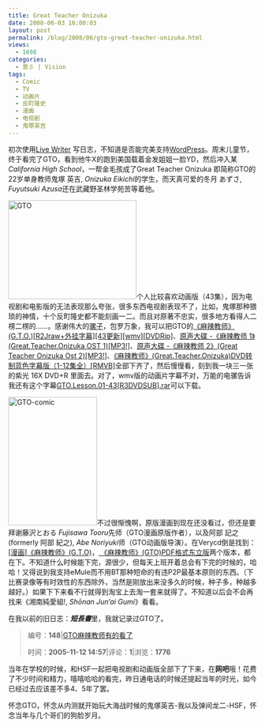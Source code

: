 ```yaml
---
title: Great Teacher Onizuka
date: 2008-06-03 16:00:03
layout: post
permalink: /blog/2008/06/gto-great-teacher-onizuka.html
views:
  - 1698
categories:
  - 景彡 | Vision
tags:
  - Comic
  - TV
  - 动画片
  - 反町隆史
  - 漫画
  - 电视剧
  - 鬼塚英吉
---
```

初次使用<a title="Windows Live Writer" href="http://writer.live.com" target="_blank" rel="bookmark">Live Writer</a> 写日志，不知道是否能完美支持<a title="WordPress" href="http://wordpress.org/" target="_blank" rel="bookmark">WordPress</a>。周末儿童节，终于看完了GTO，看到他牛X的跑到美国载着金发姐姐一脸YD，然后冲入某*California High School*，一帮金毛孩成了Great Teacher Onizuka 即简称GTO的22岁单身教师鬼塚 英吉, *Onizuka Eikichi*的学生，而天真可爱的冬月 あずさ, *Fuyutsuki Azusa*还在武藏野圣林学苑苦等着他。

<a href="/blog/upload/GTO.jpg" target="_blank"><img title="GTO" height="200" alt="GTO" src="http://junnie.3322.org/images/zhu8.net/GTO.jpg" width="260" class="alignleft" /></a>个人比较喜欢动画版（43集），因为电视剧和电影版的无法表现那么夸张，很多东西电视剧表现不了，比如，鬼塚那种猥琐的神情，十个反町隆史都不能刻画一二。而且对原著不忠实，很多地方看得人二楞二楞的……。感谢伟大的<a href="http://www.emule.org.cn" target="_blank">骡子</a>，包罗万象，我可以把GTO的<a href="http://lib.verycd.com/2007/12/25/0000175166.html" target="_blank">《麻辣教师》(G.T.O.)[R2Jraw+外挂字幕][43更新][wmv][DVDRip]</a>、[原声大碟 -《麻辣教师 1》(Great.Teacher.Onizuka OST 1)[MP3!]][1]、[原声大碟 -《麻辣教师 2》(Great Teacher Onizuka Ost 2)[MP3!]][2]、[《麻辣教师》(Great.Teacher.Onizuka)DVD转制蓝色字幕版（1-12集全）[RMVB]][3]全部下齐了，然后慢慢看，刻到我一块三一张的紫光 16X DVD+R 里面去。对了，wmv版的动画片字幕不对，万能的电骡告诉我还有这个字幕[GTO.Lesson.01-43[R3DVDSUB].rar][4]可以下载。

<!--more-->

<a href="/blog/upload/GTO-comic.jpg" target="_blank"><img title="GTO-comic" alt="GTO-comic" src="http://junnie.3322.org/images/zhu8.net/gto-comic.jpg" width="180" height="260" class="alignright" /></a>不过很惭愧啊，原版漫画到现在还没看过，但还是要拜谢藤沢とおる *Fujisawa Tooru*先师（GTO漫画原版作者），以及阿部 記之 (formerly 阿部 紀之), *Abe Noriyuki*师（GTO动画版导演）。在Verycd倒是找到：<a href="http://lib.verycd.com/2004/03/31/0000008077.html" target="_blank">[漫画]《麻辣教师》(G.T.O)</a>，<a title="VeryCD.com 分享互联网社区-《麻辣教师》(GTO)PDF格式东立版" href="http://board.verycd.com/t334956.html" target="_blank"> 《麻辣教师》(GTO)PDF格式东立版</a>两个版本，都在下。不知道什么时候能下完，源很少，但每天上班开着总会有下完的时候的，哈哈！又得说到我支持eMule而不用BT那种短命的有违P2P最基本原则的东西。（下比赛录像等有时效性的东西除外，当然是刚放出来没多久的时候，种子多，种越多越好。）如果下下来看不行就得到淘宝上去淘一套来就得了。不知道以后会不会再找来《湘南純愛組!, *Shōnan Jun&#8217;ai Gumi*》看看。

在我以前的旧日志：***短長書***里，我就记录过GTO了。

> 编号：**148**|[GTO麻辣教师有的看了][5]  
>   
> 时间：**2005-11-12 14:57**|评论：**1**|浏览：**1776**

当年在学校的时候，和HSF一起把电视剧和动画版全部下了下来，在**网吧**哦！花费了不少时间和精力，嘻嘻哈哈的看完，昨日通电话的时候还提起当年的时光，如今已经过去应该差不多4、5年了罢。

怀念GTO，怀念从内测就开始玩大海战时候的鬼塚英吉-我以及弹间龙二-HSF，怀念当年与几个哥们的狗脸岁月。

 [1]: http://lib.verycd.com/2005/09/05/0000063934.html
 [2]: http://lib.verycd.com/2005/09/05/0000063936.html
 [3]: http://lib.verycd.com/2005/11/08/0000073685.html
 [4]: http://www.verycd.com/files/a680106dea1a3fdaee2bae8bec97cc11479318
 [5]: /old/post/GTO.html